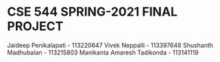 # CSE 544 SPRING-2021 FINAL PROJECT

Jaideep Penikalapati - 113220647 
Vivek Neppalli - 113397648
Shushanth Madhubalan - 113215803
Manikanta Amaresh Tadikonda - 113141119
